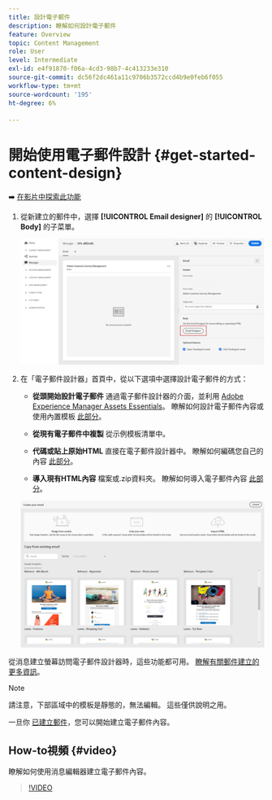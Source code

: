 ```yaml
---
title: 設計電子郵件
description: 瞭解如何設計電子郵件
feature: Overview
topic: Content Management
role: User
level: Intermediate
exl-id: e4f91870-f06a-4cd3-98b7-4c413233e310
source-git-commit: dc56f2dc461a11c9706b3572ccd4b9e0feb6f055
workflow-type: tm+mt
source-wordcount: '195'
ht-degree: 6%

---
```


# 開始使用電子郵件設計 {#get-started-content-design}

➡️ [在影片中探索此功能](#video)

1. 從新建立的郵件中，選擇 **[!UICONTROL Email designer]** 的 **[!UICONTROL Body]** 的子菜單。

   ![](assets/import-html_1.png)

1. 在「電子郵件設計器」首頁中，從以下選項中選擇設計電子郵件的方式：

   * **從頭開始設計電子郵件** 通過電子郵件設計器的介面，並利用 [Adobe Experience Manager Assets Essentials](assets-essentials.md)。 瞭解如何設計電子郵件內容或使用內置模板 [此部分](create-email-content.md)。

   * **從現有電子郵件中複製** 從示例模板清單中。

   * **代碼或貼上原始HTML** 直接在電子郵件設計器中。 瞭解如何編碼您自己的內容 [此部分](code-content.md)。

   * **導入現有HTML內容** 檔案或.zip資料夾。 瞭解如何導入電子郵件內容 [此部分](existing-content.md)。

   ![](assets/email_designer_25.png)

從消息建立螢幕訪問電子郵件設計器時，這些功能都可用。 [瞭解有關郵件建立的更多資訊](../messages/get-started-content.md)。

>[!NOTE]
>
>請注意，下部區域中的模板是靜態的，無法編輯。 這些僅供說明之用。
>
>一旦你 [已建立郵件](../messages/get-started-content.md)，您可以開始建立電子郵件內容。

## How-to視頻 {#video}

瞭解如何使用消息編輯器建立電子郵件內容。

>[!VIDEO](https://video.tv.adobe.com/v/334150?quality=12)